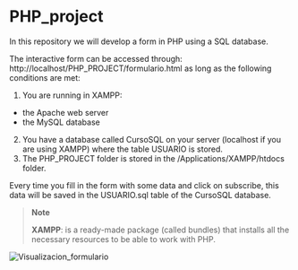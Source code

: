 # PHP_project

In this repository we will develop a form in PHP using a SQL database.

The interactive form can be accessed through: http://localhost/PHP_PROJECT/formulario.html as long as the following conditions are met:

1. You are running in XAMPP:
- the Apache web server
- the MySQL database 

2. You have a database called CursoSQL on your server (localhost if you are using XAMPP) where the table USUARIO is stored.  
3. The PHP_PROJECT folder is stored in the /Applications/XAMPP/htdocs folder.

Every time you fill in the form with some data and click on subscribe, this data will be saved in the USUARIO.sql table of the CursoSQL database.

> **Note**
> 
> **XAMPP**: is a ready-made package (called bundles) that installs all the necessary resources to be able to work with PHP.

![Visualizacion_formulario](https://github.com/Cristina-Sa/PHP_project/assets/125372283/29a4a7e1-22b5-431c-91a8-6dc98886b191)
